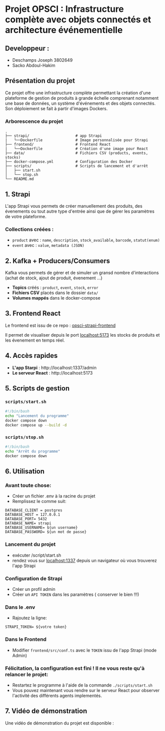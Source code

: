 # Projet OPSCI : Infrastructure complète avec objets connectés et architecture événementielle

## Developpeur :
- Deschamps Joseph 3802649
- Sacko Abdoul-Hakim 

## Présentation du projet
Ce projet offre une infrastructure complète permettant la création d'une plateforme de gestion de produits à grande échelle comprenant notamment une base de données, un système d'événements et des objets connectés.
Son déploiement se fait à partir d'images Dockers.

### Arborescence du projet

```
.
├── strapi/                     # app Strapi
|   └──Dockerfile               # Image personnalisée pour Strapi
├── frontend/                   # Frontend React
|   └──Dockerfile               # Création d'une image pour React
├── data/                       # Fichiers CSV (products, events, stocks)
├── docker-compose.yml          # Configuration des Docker                  
├── scripts/                    # Scripts de lancement et d'arrêt
│   ├── start.sh
│   └── stop.sh
└── README.md                   
```

## 1. Strapi
L'app Strapi vous permets de créer manuellement des produits, des évenements ou tout autre type d'entrée ainsi que de gérer les paramètres de votre plateforme.

### Collections créées :
- `product` avec : `name`, `description`, `stock_available`, `barcode`, `statut(enum)`
- `event` avec : `value`, `metadata (JSON)`

  
## 2. Kafka + Producers/Consumers
Kafka vous permets de gérer et de simuler un gransd nombre d'interactions (achat de stock, ajout de produit, évenement ...)

- **Topics** créés : `product`, `event`, `stock`, `error`
- **Fichiers CSV** placés dans le dossier `data/`
- **Volumes mappés** dans le docker-compose

  
## 3. Frontend React
Le frontend est issu de ce repo : [opsci-strapi-frontend](https://github.com/arthurescriou/opsci-strapi-frontend)

Il permet de visualiser depuis le port [localhost:5173](http://localhost:5173) les stocks de produits et les évenement en temps réel.


## 4. Accès rapides
- **L'app Starpi** : http://localhost:1337/admin
- **Le serveur React** : http://localhost:5173

## 5. Scripts de gestion

### `scripts/start.sh`
```bash
#!/bin/bash
echo "Lancement du programme"
docker compose down
docker compose up --build -d
```

### `scripts/stop.sh`
```bash
#!/bin/bash
echo "Arrêt du programme"
docker compose down
```

## 6. Utilisation

### Avant toute chose:
- Créer un fichier .env à la racine du projet
- Remplissez le comme suit:
```
DATABASE_CLIENT = postgres
DATABASE_HOST = 127.0.0.1
DATABASE_PORT= 5432
DATABASE_NAME= strapi
DATABASE_USERNAME= ${un username}
DATABASE_PASSWORD= ${un mot de passe} 
```

### Lancement du projet 
- exécuter /script/start.sh
- rendez vous sur [localhost:1337](http://localhost:1337) depuis un navigateur où vous trouverez l'app Strapi
  
### Configuration de Strapi
- Créer un profil admin
- Créer un `API TOKEN` dans les paramètres ( conserver le bien !!!)

### Dans le .env
- Rajoutez la ligne:
```
STRAPI_TOKEN= ${votre token}
```
### Dans le Frontend
- Modifier `frontend/src/conf.ts` avec le `TOKEN` issu de l'app Strapi (mode Admin)

### Félicitation, la configuration est fini ! Il ne vous reste qu'à relancer le projet:
- Restartez le programme à l'aide de la commande `./scripts/start.sh` 
- Vous pouvez maintenant vous rendre sur le serveur React pour observer l'activité des différents agents implementés.

## 7. Vidéo de démonstration
Une vidéo de démonstration du projet est disponible : 
